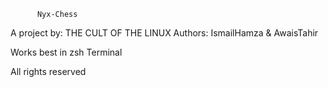           Nyx-Chess
 A project by: THE CULT OF THE LINUX
 Authors: IsmailHamza & AwaisTahir

 Works best in zsh Terminal
 
 All rights reserved
